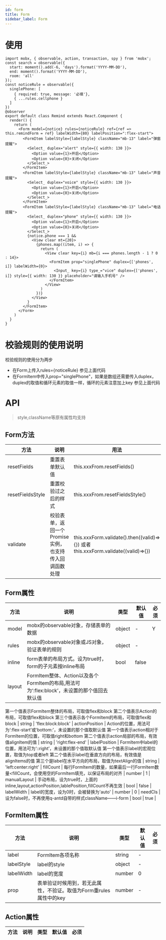 ```yaml
---
id: form
title: Form
sidebar_label: Form
---
```


# 使用
```JS
import mobx, { observable, action, transaction, spy } from 'mobx';
const search = observable({
  start: moment().add(-6, 'days').format('YYYY-MM-DD'),
  end: moment().format('YYYY-MM-DD'),
  room: 'all'
});
const noticeRule = observable({
  singlePhone: [
    { required: true, message: '必填'},
    { ...rules.cellphone }
  ]
})
@observer
export default class Remind extends React.Component {
  render() {
    return (
      <Form model={notice} rules={noticeRule} ref={ref => this.remindForm = ref} labelWidth={80} labelPosition=":flex-start">
        <FormItem labelStyle={labelStyle} className="mb-13" label="弹窗提醒">
          <Select_ duplex="alert" style={{ width: 130 }}>
            <Option value={1}>开启</Option>
            <Option value={0}>关闭</Option>
          </Select_>
        </FormItem>
        <FormItem labelStyle={labelStyle} className="mb-13" label="声音提醒">
          <Select_ duplex="voice" style={{ width: 130 }}>
            <Option value={1}>开启</Option>
            <Option value={0}>关闭</Option>
          </Select_>
        </FormItem>
        <FormItem labelStyle={labelStyle} className="mb-13" label="电话提醒">
          <Select_ duplex="phone" style={{ width: 130 }}>
            <Option value={1}>开启</Option>
            <Option value={0}>关闭</Option>
          </Select_>
          {notice.phone === 1 &&
            <View clear mt={20}>
              {phones.map((item, i) => {
                return (
                  <View clear key={i} mb={i === phones.length - 1 ? 0 : 14}>
                    <FormItem prop="singlePhone" duplex={['phones', i]} labelWidth={0}>
                      <Input_ key={i} type_="vice" duplex={['phones', i]} style={{ width: 130 }} placeholder="请输入手机号" />
                    </FormItem>
                  </View>
                )
              })}
            </View>
          }
        </FormItem>
      </Form>
    )
  }
}
```

# 校验规则的使用说明

校验规则的使用分为两步

* 在Form上传入rules={noticeRule} 参见上面代码
* 在FormItem中传入prop="singlePhone"，如果是数组还需要传入duplex，duplex的取值和循环元素的取值一样，循环的元素注意加上key 参见上面代码

# API

> style,className等原有属性均支持

## Form方法

方法 | 说明 | 用法
---|---|---|
resetFields | 重置表单默认值 | this.xxxFrom.resetFields()
resetFieldsStyle| 重置校验过之后的样式 | this.xxxFrom.resetFieldsStyle()
validate| 校验表单，返回一个Promise实例，也支持传入回调函数处理 | this.xxxForm.validate().then((valid)=>{}) 或者 this.xxxForm.validate((valid)=>{})

## Form属性

方法 | 说明 | 类型 | 默认值 | 必须
---|---|---|---|---|
model | mobx的observable对象，存储表单的数据 | object | - | Y
rules | mobx的observable对象或JS对象，验证表单的规则 | object | - | 
inline | form表单的布局方式。设为true时，form的子元素按inline布局 | bool | false |
layout | FormItem整体、Action以及各个FormItem的布局,用法可为‘:flex:block’，未设置的那个值回去默认值
第一个值表示FormItem整体的布局，可取值flex和block
第二个值表示Action的布局，可取值flex和block
第三个值表示各个FormItem的布局，可取值flex和block | string | 'flex:block:block' |
actionPosition | Action的位置，用法可为‘:flex-start’或‘bottom:’，未设置的那个值取默认值
第一个值表示action相对于FormItem的位置，可取值right和bottom
第二个值表示action局部的布局，有效值alignItem的值 | string | 'right:flex-end' |
labelPosition | FormItem中label的位置，用法可为‘::right’，未设置的那个值取默认值
第一个值表示label的宏观位置，取值为top或者left
第二个值表示label在垂直方向的布局，有效值是alignItems的值
第三个是label在水平方向的布局，取值为textAlign的值 | string | 'left:center:right' |
fillCount | 每行FormItem的数量，如果最后一行FormItem数量<fillCount，会使用空的FormItem填充，以保证布局的对齐 | number | 1 |
manualLayout | 手动布局，设为true时，上面的inline,layout,actionPosition,lablePosition,fillCount不再生效 | bool | false |
labelWidth | label的宽度，设为0时，会被替换为'auto' | number | 0 |
needCls | 设为false时，不再使用q-antd自带的样式className——i-form | bool | true |

## FormItem属性

方法 | 说明 | 类型 | 默认值 | 必须
---|---|---|---|---|
label | FormItem各项名称 | string | - | 
labelStyle | label的style | object | - | 
labelWidth | label的宽度 | number | 0 | 
prop | 表单验证时候用到，若无此属性，不验证。取值为Form重rules属性中的key | number | - | 

## Action属性

方法 | 说明 | 类型 | 默认值 | 必须
---|---|---|---|---|
